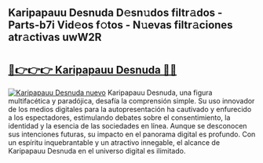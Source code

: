 ## Karipapauu Desnuda D𝚎sn𝚞dos filtr𝚊dos - Parts-b7i Vid𝚎os f𝚘tos - N𝚞evas filtr𝚊ciones atr𝚊ctivas uwW2R

# <h2><a href="http://mb2fe0n.tromn.icu/?c=Karipapauu+Desnuda">🔗👉👉👉 Karipapauu Desnuda 🔗🔗</a></h2>

[![Karipapauu Desnuda nuevo](https://i.imgur.com/pEAQMta.gif)](http://mb2fe0n.tromn.icu/?c=Karipapauu+Desnuda)
Karipapauu Desnuda, una figura multifacética y paradójica, desafía la comprensión simple. Su uso innovador de los medios digitales para la autopresentación ha cautivado y enfurecido a los espectadores, estimulando debates sobre el consentimiento, la identidad y la esencia de las sociedades en línea. Aunque se desconocen sus intenciones futuras, su impacto en el panorama digital es profundo. Con un espíritu inquebrantable y un atractivo innegable, el alcance de Karipapauu Desnuda en el universo digital es ilimitado.
